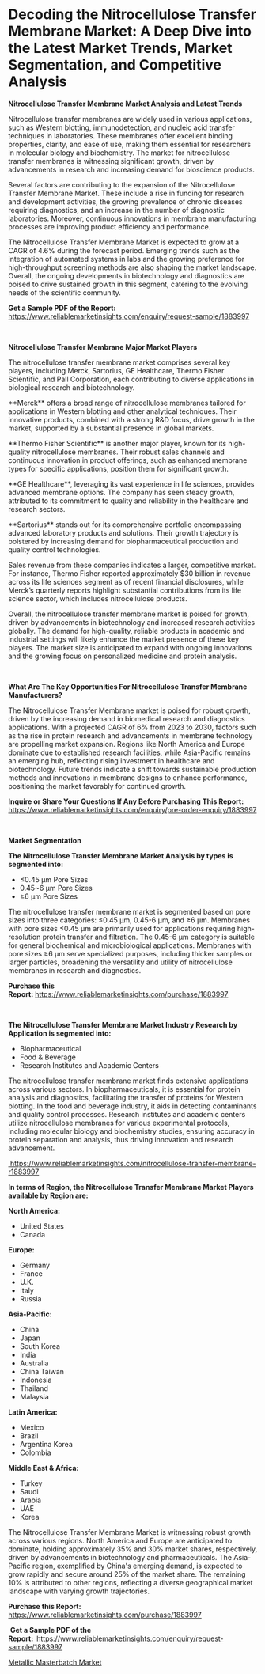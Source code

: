 <p><h1>Decoding the Nitrocellulose Transfer Membrane Market: A Deep Dive into the Latest Market Trends, Market Segmentation, and Competitive Analysis</h1></p><p><strong>Nitrocellulose Transfer Membrane Market Analysis and Latest Trends</strong></p>
<p><p>Nitrocellulose transfer membranes are widely used in various applications, such as Western blotting, immunodetection, and nucleic acid transfer techniques in laboratories. These membranes offer excellent binding properties, clarity, and ease of use, making them essential for researchers in molecular biology and biochemistry. The market for nitrocellulose transfer membranes is witnessing significant growth, driven by advancements in research and increasing demand for bioscience products.</p><p>Several factors are contributing to the expansion of the Nitrocellulose Transfer Membrane Market. These include a rise in funding for research and development activities, the growing prevalence of chronic diseases requiring diagnostics, and an increase in the number of diagnostic laboratories. Moreover, continuous innovations in membrane manufacturing processes are improving product efficiency and performance.</p><p>The Nitrocellulose Transfer Membrane Market is expected to grow at a CAGR of 4.6% during the forecast period. Emerging trends such as the integration of automated systems in labs and the growing preference for high-throughput screening methods are also shaping the market landscape. Overall, the ongoing developments in biotechnology and diagnostics are poised to drive sustained growth in this segment, catering to the evolving needs of the scientific community.</p></p>
<p><strong>Get a Sample PDF of the Report:&nbsp;</strong> <a href="https://www.reliablemarketinsights.com/enquiry/request-sample/1883997?utm_campaign=3493&utm_medium=2&utm_source=Github&utm_content=ia&utm_term=02042025&utm_id=nitrocellulose-transfer-membrane">https://www.reliablemarketinsights.com/enquiry/request-sample/1883997</a></p>
<p>&nbsp;</p>
<p><strong>Nitrocellulose Transfer Membrane Major Market Players</strong></p>
<p><p>The nitrocellulose transfer membrane market comprises several key players, including Merck, Sartorius, GE Healthcare, Thermo Fisher Scientific, and Pall Corporation, each contributing to diverse applications in biological research and biotechnology.</p><p>**Merck** offers a broad range of nitrocellulose membranes tailored for applications in Western blotting and other analytical techniques. Their innovative products, combined with a strong R&D focus, drive growth in the market, supported by a substantial presence in global markets.</p><p>**Thermo Fisher Scientific** is another major player, known for its high-quality nitrocellulose membranes. Their robust sales channels and continuous innovation in product offerings, such as enhanced membrane types for specific applications, position them for significant growth.</p><p>**GE Healthcare**, leveraging its vast experience in life sciences, provides advanced membrane options. The company has seen steady growth, attributed to its commitment to quality and reliability in the healthcare and research sectors.</p><p>**Sartorius** stands out for its comprehensive portfolio encompassing advanced laboratory products and solutions. Their growth trajectory is bolstered by increasing demand for biopharmaceutical production and quality control technologies.</p><p>Sales revenue from these companies indicates a larger, competitive market. For instance, Thermo Fisher reported approximately $30 billion in revenue across its life sciences segment as of recent financial disclosures, while Merck’s quarterly reports highlight substantial contributions from its life science sector, which includes nitrocellulose products.</p><p>Overall, the nitrocellulose transfer membrane market is poised for growth, driven by advancements in biotechnology and increased research activities globally. The demand for high-quality, reliable products in academic and industrial settings will likely enhance the market presence of these key players. The market size is anticipated to expand with ongoing innovations and the growing focus on personalized medicine and protein analysis.</p></p>
<p>&nbsp;</p>
<p><strong>What Are The Key Opportunities For Nitrocellulose Transfer Membrane Manufacturers?</strong></p>
<p><p>The Nitrocellulose Transfer Membrane market is poised for robust growth, driven by the increasing demand in biomedical research and diagnostics applications. With a projected CAGR of 6% from 2023 to 2030, factors such as the rise in protein research and advancements in membrane technology are propelling market expansion. Regions like North America and Europe dominate due to established research facilities, while Asia-Pacific remains an emerging hub, reflecting rising investment in healthcare and biotechnology. Future trends indicate a shift towards sustainable production methods and innovations in membrane designs to enhance performance, positioning the market favorably for continued growth.</p></p>
<p><strong>Inquire or Share Your Questions If Any Before Purchasing This Report:</strong> <a href="https://www.reliablemarketinsights.com/enquiry/pre-order-enquiry/1883997?utm_campaign=3493&utm_medium=2&utm_source=Github&utm_content=ia&utm_term=02042025&utm_id=nitrocellulose-transfer-membrane">https://www.reliablemarketinsights.com/enquiry/pre-order-enquiry/1883997</a></p>
<p>&nbsp;</p>
<p><strong>Market Segmentation</strong></p>
<p><strong>The Nitrocellulose Transfer Membrane Market Analysis by types is segmented into:</strong></p>
<p><ul><li>≤0.45 µm Pore Sizes</li><li>0.45~6 µm Pore Sizes</li><li>≥6 µm Pore Sizes</li></ul></p>
<p><p>The nitrocellulose transfer membrane market is segmented based on pore sizes into three categories: ≤0.45 µm, 0.45-6 µm, and ≥6 µm. Membranes with pore sizes ≤0.45 µm are primarily used for applications requiring high-resolution protein transfer and filtration. The 0.45-6 µm category is suitable for general biochemical and microbiological applications. Membranes with pore sizes ≥6 µm serve specialized purposes, including thicker samples or larger particles, broadening the versatility and utility of nitrocellulose membranes in research and diagnostics.</p></p>
<p><strong>Purchase this Report:&nbsp;</strong><a href="https://www.reliablemarketinsights.com/purchase/1883997?utm_campaign=3493&utm_medium=2&utm_source=Github&utm_content=ia&utm_term=02042025&utm_id=nitrocellulose-transfer-membrane">https://www.reliablemarketinsights.com/purchase/1883997</a></p>
<p>&nbsp;</p>
<p><strong>The Nitrocellulose Transfer Membrane Market Industry Research by Application is segmented into:</strong></p>
<p><ul><li>Biopharmaceutical</li><li>Food & Beverage</li><li>Research Institutes and Academic Centers</li></ul></p>
<p><p>The nitrocellulose transfer membrane market finds extensive applications across various sectors. In biopharmaceuticals, it is essential for protein analysis and diagnostics, facilitating the transfer of proteins for Western blotting. In the food and beverage industry, it aids in detecting contaminants and quality control processes. Research institutes and academic centers utilize nitrocellulose membranes for various experimental protocols, including molecular biology and biochemistry studies, ensuring accuracy in protein separation and analysis, thus driving innovation and research advancement.</p></p>
<p><a href="https://www.reliablemarketinsights.com/nitrocellulose-transfer-membrane-r1883997?utm_campaign=3493&utm_medium=2&utm_source=Github&utm_content=ia&utm_term=02042025&utm_id=nitrocellulose-transfer-membrane">&nbsp;https://www.reliablemarketinsights.com/nitrocellulose-transfer-membrane-r1883997</a></p>
<p><strong>In terms of Region, the Nitrocellulose Transfer Membrane Market Players available by Region are:</strong></p>
<p>
    <p> <strong> North America: </strong>
        <ul>
            <li>United States</li>
            <li>Canada</li>
        </ul>
        </p> 
    <p> <strong> Europe: </strong>
        <ul>
            <li>Germany</li>
            <li>France</li>
            <li>U.K.</li>
            <li>Italy</li>
            <li>Russia</li>
        </ul>
        </p> 
    <p> <strong> Asia-Pacific: </strong>
        <ul>
            <li>China</li>
            <li>Japan</li>
            <li>South Korea</li>
            <li>India</li>
            <li>Australia</li>
            <li>China Taiwan</li>
            <li>Indonesia</li>
            <li>Thailand</li>
            <li>Malaysia</li>
        </ul>
        </p> 
    <p> <strong> Latin America: </strong>
        <ul>
            <li>Mexico</li>
            <li>Brazil</li>
            <li>Argentina Korea</li>
            <li>Colombia</li>
        </ul>
        </p> 
    <p> <strong> Middle East & Africa: </strong>
        <ul>
            <li>Turkey</li>
            <li>Saudi</li>
            <li>Arabia</li>
            <li>UAE</li>
            <li>Korea</li>
        </ul>
    </p>
    </p>
<p><p>The Nitrocellulose Transfer Membrane Market is witnessing robust growth across various regions. North America and Europe are anticipated to dominate, holding approximately 35% and 30% market shares, respectively, driven by advancements in biotechnology and pharmaceuticals. The Asia-Pacific region, exemplified by China's emerging demand, is expected to grow rapidly and secure around 25% of the market share. The remaining 10% is attributed to other regions, reflecting a diverse geographical market landscape with varying growth trajectories.</p></p>
<p><strong>Purchase this Report: </strong><a href="https://www.reliablemarketinsights.com/purchase/1883997?utm_campaign=3493&utm_medium=2&utm_source=Github&utm_content=ia&utm_term=02042025&utm_id=nitrocellulose-transfer-membrane">https://www.reliablemarketinsights.com/purchase/1883997</a></p>
<p>&nbsp;<strong>Get a Sample PDF of the Report:&nbsp;&nbsp;</strong><a href="https://www.reliablemarketinsights.com/enquiry/request-sample/1883997?utm_campaign=3493&utm_medium=2&utm_source=Github&utm_content=ia&utm_term=02042025&utm_id=nitrocellulose-transfer-membrane">https://www.reliablemarketinsights.com/enquiry/request-sample/1883997</a></p>
<p><strong></strong></p>
<p><p><a href="https://github.com/debowflaggqw/Market-Research-Report-List-1/blob/main/metallic-masterbatch-market.md?utm_campaign=3493&utm_medium=2&utm_source=Github&utm_content=ia&utm_term=02042025&utm_id=nitrocellulose-transfer-membrane">Metallic Masterbatch Market</a></p></p>